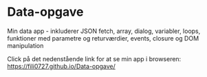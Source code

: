 # Data-opgave
Min data app - inkluderer JSON fetch, array, dialog, variabler, loops, funktioner med parametre og returværdier, events, closure og DOM manipulation 

Click på det nedenstående link for at se min app i browseren:
https://fili0727.github.io/Data-opgave/

